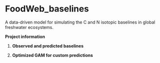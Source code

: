# FoodWeb_baselines

A data-driven model for simulating the C and N isotopic baselines in global freshwater ecosystems.

**Project information**
1. **Observed and predicted baselines**
   
2. **Optimized GAM for custom predictions**
